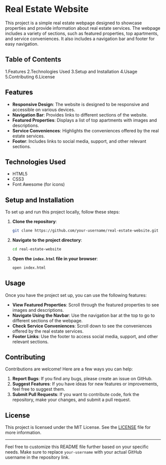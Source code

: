 # Real Estate Website

This project is a simple real estate webpage designed to showcase properties and provide information about real estate services. The webpage includes a variety of sections, such as featured properties, top apartments, and service conveniences. It also includes a navigation bar and footer for easy navigation.

## Table of Contents
1.Features
2.Technologies Used
3.Setup and Installation
4.Usage
5.Contributing
6.License

## <span style="color: black;">Features</span>

- **Responsive Design**: The website is designed to be responsive and accessible on various devices.
- **Navigation Bar**: Provides links to different sections of the website.
- **Featured Properties**: Displays a list of top apartments with images and descriptions.
- **Service Conveniences**: Highlights the conveniences offered by the real estate services.
- **Footer**: Includes links to social media, support, and other relevant sections.

## <span style="color: black;">Technologies Used</span>

- HTML5
- CSS3
- Font Awesome (for icons)

## <span style="color: black;">Setup and Installation</span>

To set up and run this project locally, follow these steps:

1. **Clone the repository**:
    ```bash
    git clone https://github.com/your-username/real-estate-website.git
    ```
2. **Navigate to the project directory**:
    ```bash
    cd real-estate-website
    ```
3. **Open the `index.html` file in your browser**:
    ```bash
    open index.html
    ```

## <span style="color: black;">Usage</span>

Once you have the project set up, you can use the following features:

- **View Featured Properties**: Scroll through the featured properties to see images and descriptions.
- **Navigate Using the Navbar**: Use the navigation bar at the top to go to different sections of the webpage.
- **Check Service Conveniences**: Scroll down to see the conveniences offered by the real estate services.
- **Footer Links**: Use the footer to access social media, support, and other relevant sections.

## <span style="color: black;">Contributing</span>

Contributions are welcome! Here are a few ways you can help:

1. **Report Bugs**: If you find any bugs, please create an issue on GitHub.
2. **Suggest Features**: If you have ideas for new features or improvements, feel free to suggest them.
3. **Submit Pull Requests**: If you want to contribute code, fork the repository, make your changes, and submit a pull request.

## <span style="color: black;">License</span>

This project is licensed under the MIT License. See the [LICENSE](LICENSE) file for more information.

---

Feel free to customize this README file further based on your specific needs. Make sure to replace `your-username` with your actual GitHub username in the repository link.
